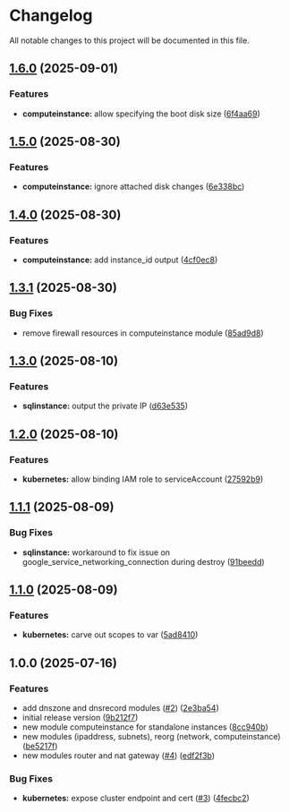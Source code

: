 # Changelog

All notable changes to this project will be documented in this file.

## [1.6.0](https://github.com/guerzon/terraform-modules-gcp/compare/v1.5.0...v1.6.0) (2025-09-01)

### Features

* **computeinstance:** allow specifying the boot disk size ([6f4aa69](https://github.com/guerzon/terraform-modules-gcp/commit/6f4aa69f667b70dcd9d50397bd39d1b4bcdf595c))

## [1.5.0](https://github.com/guerzon/terraform-modules-gcp/compare/v1.4.0...v1.5.0) (2025-08-30)

### Features

* **computeinstance:** ignore attached disk changes ([6e338bc](https://github.com/guerzon/terraform-modules-gcp/commit/6e338bc82ae966ee0ebf6bac1fc14d35d76170a9))

## [1.4.0](https://github.com/guerzon/terraform-modules-gcp/compare/v1.3.1...v1.4.0) (2025-08-30)

### Features

* **computeinstance:** add instance_id output ([4cf0ec8](https://github.com/guerzon/terraform-modules-gcp/commit/4cf0ec860300217042c23a6627759e9216fb53c5))

## [1.3.1](https://github.com/guerzon/terraform-modules-gcp/compare/v1.3.0...v1.3.1) (2025-08-30)

### Bug Fixes

* remove firewall resources in computeinstance module ([85ad9d8](https://github.com/guerzon/terraform-modules-gcp/commit/85ad9d80a9c6ccccee820e167aaa62bf8801a1d8))

## [1.3.0](https://github.com/guerzon/terraform-modules-gcp/compare/v1.2.0...v1.3.0) (2025-08-10)

### Features

* **sqlinstance:** output the private IP ([d63e535](https://github.com/guerzon/terraform-modules-gcp/commit/d63e5355a65d7479ab15ae441cf8628dba83f163))

## [1.2.0](https://github.com/guerzon/terraform-modules-gcp/compare/v1.1.1...v1.2.0) (2025-08-10)

### Features

* **kubernetes:** allow binding IAM role to serviceAccount ([27592b9](https://github.com/guerzon/terraform-modules-gcp/commit/27592b913980b53333c17ece1595fef5e3ad6b50))

## [1.1.1](https://github.com/guerzon/terraform-modules-gcp/compare/v1.1.0...v1.1.1) (2025-08-09)

### Bug Fixes

* **sqlinstance:** workaround to fix issue on google_service_networking_connection during destroy ([91beedd](https://github.com/guerzon/terraform-modules-gcp/commit/91beedda01e6ae16372783e3b6966a15ce3710f1))

## [1.1.0](https://github.com/guerzon/terraform-modules-gcp/compare/v1.0.0...v1.1.0) (2025-08-09)

### Features

* **kubernetes:** carve out scopes to var ([5ad8410](https://github.com/guerzon/terraform-modules-gcp/commit/5ad84104ff2bdb7f0d0ee352ce6973182a3488f2))

## 1.0.0 (2025-07-16)

### Features

* add dnszone and dnsrecord modules ([#2](https://github.com/guerzon/terraform-modules-gcp/issues/2)) ([2e3ba54](https://github.com/guerzon/terraform-modules-gcp/commit/2e3ba54ecedf6c567407dbe50fd607a86d644c92))
* initial release version ([9b212f7](https://github.com/guerzon/terraform-modules-gcp/commit/9b212f770459e9494b6296e7d08329fe0ff7de82))
* new module computeinstance for standalone instances ([8cc940b](https://github.com/guerzon/terraform-modules-gcp/commit/8cc940bb1a9f7103dd8286e97739708b3e3bf4d5))
* new modules (ipaddress, subnets), reorg (network, computeinstance) ([be5217f](https://github.com/guerzon/terraform-modules-gcp/commit/be5217f385ba3c29ae5de799c2785b9e3e843aaf))
* new modules router and nat gateway ([#4](https://github.com/guerzon/terraform-modules-gcp/issues/4)) ([edf2f3b](https://github.com/guerzon/terraform-modules-gcp/commit/edf2f3bc3ef8eb85ccd94e8bdadd0388c738488c))

### Bug Fixes

* **kubernetes:** expose cluster endpoint and cert ([#3](https://github.com/guerzon/terraform-modules-gcp/issues/3)) ([4fecbc2](https://github.com/guerzon/terraform-modules-gcp/commit/4fecbc2c1bb9c08738c186c0c3b4c557615d3315))
